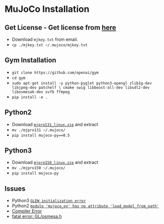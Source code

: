 # MuJoCo Installation 

## Get License - Get license from [here](https://www.roboti.us/license.html)
- Download `mjkey.txt` from email.
- `cp ./mjkey.txt ~/.mujoco/mjkey.txt`

## Gym Installation
- `git clone https://github.com/openai/gym`
- `cd gym`
- `sudo apt-get install -y python-pyglet python3-opengl zlib1g-dev libjpeg-dev patchelf \
        cmake swig libboost-all-dev libsdl2-dev libosmesa6-dev xvfb ffmpeg`
- `pip install -e .`

## Python2
- Download [`mjpro131_linux.zip`](https://www.roboti.us/download/mjpro131_linux.zip) and extract
- `mv ./mjpro131 ~/.mujoco/`
- `pip install mujoco-py==0.5`

## Python3
- Download [`mjpro150_linux.zip`](https://www.roboti.us/download/mjpro150_linux.zip) and extract
- `mv ./mjpro150 ~/.mujoco/`
- `pip install mujoco-py`

## Issues
- Python3 [`GLEW initialization error`](https://github.com/openai/mujoco-py/pull/145) 
- Python2 [`module 'mujoco_py' has no attribute 'load_model_from_path'`](https://github.com/openai/mujoco-py/issues/261)
- [Compiler Error](https://github.com/openai/mujoco-py/issues/180)
- [fatal error: GL/osmesa.h](https://github.com/openai/mujoco-py/issues/90)
